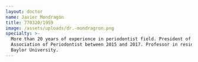 ```yaml
---
layout: doctor
name: Javier Mondragón
title: 770320/1959
image: /assets/uploads/dr.-mondragron.png
specialty: >-
  More than 20 years of experience in periodontist field. President of Mexican
  Association of Periodontist between 2015 and 2017. Professor in residence at
  Baylor University.
---
```


